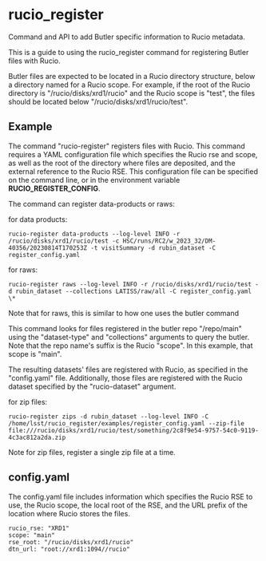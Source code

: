 # rucio_register
Command and API to add Butler specific information to Rucio metadata.

This is a guide to using the rucio_register command for registering
Butler files with Rucio.

Butler files are expected to be located in a Rucio directory structure,
below a directory named for a Rucio scope. For example, if the root of
the Rucio directory is "/rucio/disks/xrd1/rucio" and the Rucio scope
is "test", the files should be located below "/rucio/disks/xrd1/rucio/test".


## Example

The command  "rucio-register" registers files with Rucio. This
command requires a YAML configuration file which specifies the Rucio rse and
scope, as well as the root of the directory where files are deposited,
and the external reference to the Rucio RSE. This configuration file
can be specified on the command line, or in the environment
variable **RUCIO_REGISTER_CONFIG**.

The command can register data-products or raws:

for data products:
```
rucio-register data-products --log-level INFO -r /rucio/disks/xrd1/rucio/test -c HSC/runs/RC2/w_2023_32/DM-40356/20230814T170253Z -t visitSummary -d rubin_dataset -C register_config.yaml
```

for raws:
```
rucio-register raws --log-level INFO -r /rucio/disks/xrd1/rucio/test -d rubin_dataset --collections LATISS/raw/all -C register_config.yaml \*
```
Note that for raws, this is similar to how one uses the butler command

This command looks for files registered in the butler repo "/repo/main"
using the "dataset-type" and "collections" arguments to query the butler. Note
that the repo name's suffix is the Rucio "scope". In this example, that scope
is "main".

The resulting datasets' files are registered with Rucio, as specified in
the "config.yaml" file.  Additionally, those files are registered with the
Rucio dataset specified by the "rucio-dataset" argument.

for zip files:
```
rucio-register zips -d rubin_dataset --log-level INFO -C /home/lsst/rucio_register/examples/register_config.yaml --zip-file file:///rucio/disks/xrd1/rucio/test/something/2c8f9e54-9757-54c0-9119-4c3ac812a2da.zip
```
Note for zip files, register a single zip file at a time.



## config.yaml

The config.yaml file includes information which specifies the Rucio RSE
to use, the Rucio scope, the local root of the RSE, and the URL prefix
of the location where Rucio stores the files.


```
rucio_rse: "XRD1"
scope: "main"
rse_root: "/rucio/disks/xrd1/rucio"
dtn_url: "root://xrd1:1094//rucio"
```
